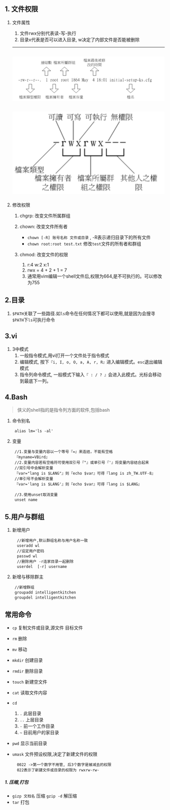 ## 1. 文件权限

1. 文件属性

	1. 文件rwx分别代表读-写-执行
	2. 目录x代表是否可以进入目录, w决定了内部文件是否能被删除
					
	----------			
	![](./linux1-1.png)
	--------
	![](./linux1-2.png)
	-----
	

		
2. 修改权限

	1. chgrp: 改变文件所属群组
	2. chown: 改变文件所有者
		- `chown [-R] 账号名称 文件或目录` , -R表示递归目录下的所有文件
		- `chown root:root test.txt` 修改`test`文件的所有者和群组
	3. chmod: 改变文件的权限

		1. r:4 w:2 x:1 
		2. rwx = 4 + 2 + 1 = 7
		3. 通常用vim编辑一个shell文件后,权限为664,是不可执行的。可以修改为755

## 2.目录
1. `$PATH`关联了一些路径.如`ls`命令在任何情况下都可以使用,就是因为会搜寻`$PATH`下`ls`可执行命令
	
## 3.vi
1. 3中模式	
	1. 一般指令模式,用vi打开一个文件处于指令模式
	2. 编辑模式, 按下`『i, I, o, O, a, A, r, R』`进入编辑模式。`esc`退出编辑模式
	3. 指令列命令模式, 一般模式下输入`『 : / ? 』`会进入此模式。光标会移动到最底下一列。

## 4.Bash
> 侠义的shell指的是指令列方面的软件,包括bash

1. 命令别名
	
		alias lm='ls -al'
2. 变量
		
		//1.变量与变量内容以一个等号『=』来连结，不能有空格
		『myname=VBird』
		//2.变量内容若有空格符可使用双引号『"』或单引号『'』将变量内容结合起来
		//双引号中会解析变量
		『var="lang is $LANG"』则『echo $var』可得『lang is zh_TW.UTF-8』
		//单引号不会解析变量
		『var='lang is $LANG'』则『echo $var』可得『lang is $LANG』
		
		//3.使用unset取消变量
		unset name
		
## 5.用户与群组
1. 新增用户 
	
	 	 
	 	 //新增用户,默认群组名称与用户名称一致
	 	 useradd wl
	 	 //设定用户密码
	 	 passwd wl
	 	 //删除用户 -r连家目录一起删除
	 	 userdel  [-r] username 
2. 新增与移除群主
		
		//新增群组
		groupadd intelligentkitchen
		groupdel intelligentkitchen
		 
		
## 常用命令

- `cp` 复制文件或目录,源文件 目标文件 
- `rm` 删除
- `mv` 移动
- `mkdir` 创建目录
- `rmdir` 删除目录
- `touch` 新建空文件
- `cat`  读取文件内容
- `cd`
		
	1. `.` 此层目录
	2. `..` 上层目录
	3. `-` 前一个工作目录
	4. `~` 目前用户的家目录 

- `pwd` 显示当前目录
- `umask` 文件预设权限,决定了新建文件的权限
     	
     	0022 ->第一个数字不用管, 后3个数字是被减去的权限 
     	022表示了新建文件或目录的权限为 rwxrw-rw-

##### 1. 压缩,打包
- `gizp 文档名` 压缩 `gzip -d` 解压缩
- `tar` 打包